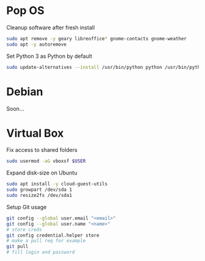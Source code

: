 # Pop OS
Cleanup software after fresh install
```bash
sudo apt remove -y geary libreoffice* gnome-contacts gnome-weather
sudo apt -y autoremove
```
Set Python 3 as Python by default
```bash
sudo update-alternatives --install /usr/bin/python python /usr/bin/python3 1
```

# Debian
Soon...

# Virtual Box
Fix access to shared folders
```bash
sudo usermod -aG vboxsf $USER
```
Expand disk-size on Ubuntu
```bash
sudo apt install -y cloud-guest-utils
sudo growpart /dev/sda 1
sudo resize2fs /dev/sda1
```

Setup Git usage
```bash
git config --global user.email "<email>"
git config --global user.name "<name>"
# store creds
git config credential.helper store
# make a pull req for example
git pull
# fill login and password
```
